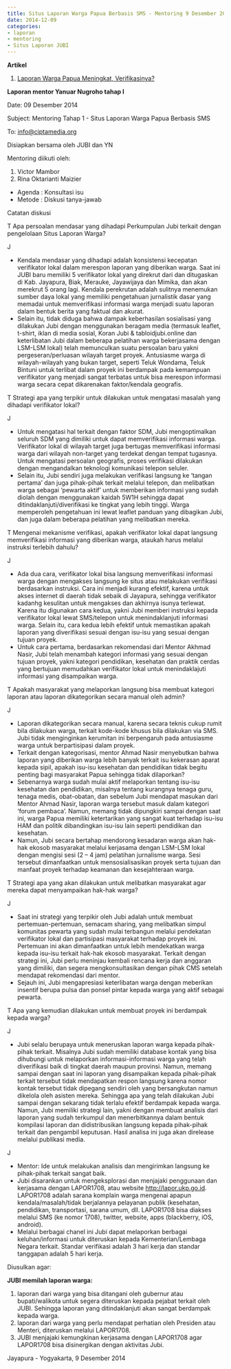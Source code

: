 ```yaml
---
title: Situs Laporan Warga Papua Berbasis SMS - Mentoring 9 Desember 2014
date: 2014-12-09
categories:
- laporan
- mentoring
- Situs Laporan JUBI
---
```


**Artikel**

1. [Laporan Warga Papua Meningkat, Verifikasinya?](http://ciptamedia.org/laporan-warga-papua-meningkat-verifikasinya/)

**Laporan mentor Yanuar Nugroho tahap I**

Date: 09 Desember 2014 

Subject: Mentoring Tahap 1 - Situs Laporan Warga Papua Berbasis SMS 

To: info@ciptamedia.org

Disiapkan bersama oleh JUBI dan YN

Mentoring diikuti oleh:

1. Victor Mambor
2. Rina Oktarianti Maizier

* Agenda : Konsultasi isu
* Metode : Diskusi tanya-jawab

Catatan diskusi

T Apa persoalan mendasar yang dihadapi Perkumpulan Jubi terkait dengan pengelolaan Situs Laporan Warga?

J

* Kendala mendasar yang dihadapi adalah konsistensi kecepatan verifikator lokal dalam merespon laporan yang diberikan warga. Saat ini JUBI baru memiliki 5 verifikator lokal yang direkrut dari dan ditugaskan di Kab. Jayapura, Biak, Merauke, Jayawijaya dan Mimika, dan akan merekrut 5 orang lagi. Kendala perekrutan adalah sulitnya menemukan sumber daya lokal yang memiliki pengetahuan jurnalistik dasar yang memadai untuk memverifikasi informasi warga menjadi suatu laporan dalam bentuk berita yang faktual dan akurat.
* Selain itu, tidak diduga bahwa dampak keberhasilan sosialisasi yang dilakukan Jubi dengan menggunakan beragam media (termasuk leaflet, t-shirt, iklan di media sosial, Koran Jubi & tabloidjubi.online dan keterlibatan Jubi dalam beberapa pelatihan warga bekerjasama dengan LSM-LSM lokal) telah memunculkan suatu persoalan baru yakni pergeseran/perluasan wilayah target proyek. Antusiasme warga di wilayah-wilayah yang bukan target, seperti Teluk Wondama, Teluk Bintuni untuk terlibat dalam proyek ini berdampak pada kemampuan verifikator yang menjadi sangat terbatas untuk bisa merespon informasi warga secara cepat dikarenakan faktor/kendala geografis.

T Strategi apa yang terpikir untuk dilakukan untuk mengatasi masalah yang dihadapi verifikator lokal?

J

* Untuk mengatasi hal terkait dengan faktor SDM, Jubi mengoptimalkan seluruh SDM yang dimiliki untuk dapat memverifikasi informasi warga. Verifikator lokal di wilayah target juga bertugas memverifikasi informasi warga dari wilayah non-target yang terdekat dengan tempat tugasnya. Untuk mengatasi persoalan geografis, proses verifikasi dilakukan dengan mengandalkan teknologi komunikasi telepon seluler.
* Selain itu, Jubi sendiri juga melakukan verifikasi langsung ke ‘tangan pertama’ dan juga pihak-pihak terkait melalui telepon, dan melibatkan warga sebagai ‘pewarta aktif’ untuk memberikan informasi yang sudah diolah dengan menggunakan kaidah 5W1H sehingga dapat ditindaklanjuti/diverifikasi ke tingkat yang lebih tinggi. Warga memperoleh pengetahuan ini lewat leaflet panduan yang dibagikan Jubi, dan juga dalam beberapa pelatihan yang melibatkan mereka.

T Mengenai mekanisme verifikasi, apakah verifikator lokal dapat langsung memverifikasi informasi yang diberikan warga, ataukah harus melalui instruksi terlebih dahulu?

J

* Ada dua cara, verifikator lokal bisa langsung memverifikasi informasi warga dengan mengakses langsung ke situs atau melakukan verifikasi berdasarkan instruksi. Cara ini menjadi kurang efektif, karena untuk akses internet di daerah tidak sebaik di Jayapura, sehingga verifikator kadanhg kesulitan untuk mengakses dan akhirnya isunya terlewat. Karena itu digunakan cara kedua, yakni Jubi memberi instruksi kepada verifikator lokal lewat SMS/telepon untuk menindaklanjuti informasi warga. Selain itu, cara kedua lebih efektif untuk memastikan apakah laporan yang diverifikasi sesuai dengan isu-isu yang sesuai dengan tujuan proyek.
* Untuk cara pertama, berdasarkan rekomendasi dari Mentor Akhmad Nasir, Jubi telah menambah kategori informasi yang sesuai dengan tujuan proyek, yakni kategori pendidikan, kesehatan dan praktik cerdas yang bertujuan memudahkan verifikator lokal untuk menindaklajuti informasi yang disampaikan warga.

T Apakah masyarakat yang melaporkan langsung bisa membuat kategori laporan atau laporan dikategorikan secara manual oleh admin?

J

* Laporan dikategorikan secara manual, karena secara teknis cukup rumit bila dilakukan warga, terkait kode-kode khusus bila dilakukan via SMS. Jubi tidak menginginkan kerumitan ini berpengaruh pada antusiasme warga untuk berpartisipasi dalam proyek.
* Terkait dengan kategorisasi, mentor Ahmad Nasir menyebutkan bahwa laporan yang diberikan warga lebih banyak terkait isu kekerasan aparat kepada sipil, apakah isu-isu kesehatan dan pendidikan tidak begitu penting bagi masyarakat Papua sehingga tidak dilaporkan?
* Sebenarnya warga sudah mulai aktif melaporkan tentang isu-isu kesehatan dan pendidikan, misalnya tentang kurangnya tenaga guru, tenaga medis, obat-obatan, dan sebelum Jubi mendapat masukan dari Mentor Ahmad Nasir, laporan warga tersebut masuk dalam kategori ‘forum pembaca’. Namun, memang tidak dipungkiri sampai dengan saat ini, warga Papua memiliki ketertarikan yang sangat kuat terhadap isu-isu HAM dan politik dibandingkan isu-isu lain seperti pendidikan dan kesehatan.
* Namun, Jubi secara bertahap mendorong kesadaran warga akan hak-hak ekosob masyarakat melalui kerjasama dengan LSM-LSM lokal dengan mengisi sesi (2 – 4 jam) pelatihan jurnalisme warga. Sesi tersebut dimanfaatkan untuk mensosialisasikan proyek serta tujuan dan manfaat proyek terhadap keamanan dan kesejahteraan warga.

T Strategi apa yang akan dilakukan untuk melibatkan masyarakat agar mereka dapat menyampaikan hak-hak warga?

J

* Saat ini strategi yang terpikir oleh Jubi adalah untuk membuat pertemuan-pertemuan, semacam sharing, yang melibatkan simpul komunitas pewarta yang sudah mulai terbangun melalui pendekatan verifikator lokal dan partisipasi masyarakat terhadap proyek ini. Pertemuan ini akan dimanfaatkan untuk lebih mendekatkan warga kepada isu-isu terkait hak-hak ekosob masyarakat. Terkait dengan strategi ini, Jubi perlu meninjau kembali rencana kerja dan anggaran yang dimiliki, dan segera mengkonsultasikan dengan pihak CMS setelah mendapat rekomendasi dari mentor.
* Sejauh ini, Jubi mengapresiasi keterlibatan warga dengan meberikan insentif berupa pulsa dan ponsel pintar kepada warga yang aktif sebagai pewarta.

T Apa yang kemudian dilakukan untuk membuat proyek ini berdampak kepada warga?

J

* Jubi selalu berupaya untuk meneruskan laporan warga kepada pihak-pihak terkait. Misalnya Jubi sudah memiliki database kontak yang bisa dihubungi untuk melaporkan informasi-informasi warga yang telah diverifikasi baik di tingkat daerah maupun provinsi. Namun, memang sampai dengan saat ini laporan yang disampaikan kepada pihak-pihak terkait tersebut tidak mendapatkan respon langsung karena nomor kontak tersebut tidak dipegang sendiri oleh yang bersangkutan namun dikelola oleh asisten mereka. Sehingga apa yang telah dilakukan Jubi sampai dengan sekarang tidak terlalu efektif berdampak kepada warga. Namun, Jubi memiliki strategi lain, yakni dengan membuat analisis dari laporan yang sudah terkumpul dan menerbitkannya dalam bentuk kompilasi laporan dan didistribusikan langsung kepada pihak-pihak terkait dan pengambil keputusan. Hasil analisa ini juga akan direlease melalui publikasi media.

J

* Mentor: Ide untuk melakukan analisis dan mengirimkan langsung ke pihak-pihak terkait sangat baik.
* Jubi disarankan untuk mengeksplorasi dan menjajaki penggunaan dan kerjasama dengan LAPOR1708, atau website http://lapor.ukp.go.id. LAPOR1708 adalah sarana komplain warga mengenai apapun kendala/masalah/tidak berjalannya pelayanan publik (kesehatan, pendidikan, transportasi, sarana umum, dll. LAPOR1708 bisa diakses melalui SMS (ke nomor 1708), twitter, website, apps (blackberry, iOS, android).
* Melalui berbagai chanel ini Jubi dapat melaporkan berbagai keluhan/informasi untuk diteruskan kepada Kementerian/Lembaga Negara terkait. Standar verifikasi adalah 3 hari kerja dan standar tanggapan adalah 5 hari kerja.

Diusulkan agar:

**JUBI memilah laporan warga:**

1. laporan dari warga yang bisa ditangani oleh gubernur atau bupati/walikota untuk segera diteruskan kepada pejabat terkait oleh JUBI. Sehingga laporan yang ditindaklanjuti akan sangat berdampak kepada warga.
2. laporan dari warga yang perlu mendapat perhatian oleh Presiden atau Menteri, diteruskan melalui LAPOR1708.
3. JUBI menjajaki kemungkinan kerjasama dengan LAPOR1708 agar LAPOR1708 bisa disinergikan dengan aktivitas Jubi.

Jayapura - Yogyakarta, 9 Desember 2014

